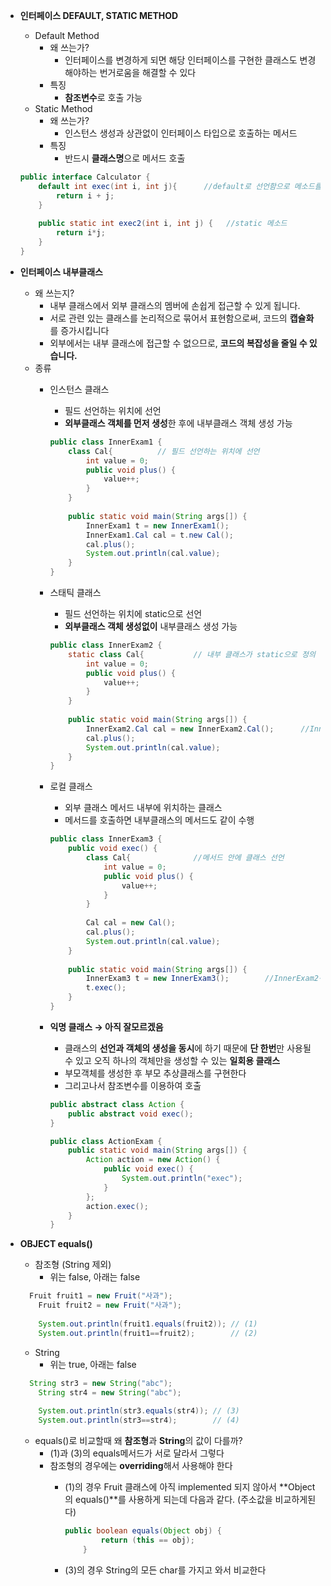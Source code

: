 - **인터페이스 DEFAULT, STATIC METHOD**
    - Default Method
        - 왜 쓰는가?
            - 인터페이스를 변경하게 되면 해당 인터페이스를 구현한 클래스도 변경해야하는 번거로움을 해결할 수 있다
        - 특징
            - **참조변수**로 호출 가능
    - Static Method
        - 왜 쓰는가?
            - 인스턴스 생성과 상관없이 인터페이스 타입으로 호출하는 메서드
        - 특징
            - 반드시 **클래스명**으로 메서드 호출
    
    ```java
    public interface Calculator {
        default int exec(int i, int j){      //default로 선언함으로 메소드를 구현할 수 있다.
            return i + j;
        }
        
        public static int exec2(int i, int j) {   //static 메소드
        	return i*j;
    	}
    }
    ```
    
- **인터페이스 내부클래스**
    - 왜 쓰는지?
        - 내부 클래스에서 외부 클래스의 멤버에 손쉽게 접근할 수 있게 됩니다.
        - 서로 관련 있는 클래스를 논리적으로 묶어서 표현함으로써, 코드의 **캡슐화**를 증가시킵니다
        - 외부에서는 내부 클래스에 접근할 수 없으므로, **코드의 복잡성을 줄일 수 있습니다.**
    - 종류
        - 인스턴스 클래스
            - 필드 선언하는 위치에 선언
            - **외부클래스 객체를 먼저 생성**한 후에 내부클래스 객체 생성 가능
            
            ```java
            public class InnerExam1 {
            	class Cal{			// 필드 선언하는 위치에 선언
            		int value = 0;
            		public void plus() {
            			value++;
            		}
            	}
            	
            	public static void main(String args[]) {
            		InnerExam1 t = new InnerExam1();
            		InnerExam1.Cal cal = t.new Cal();
            		cal.plus();
            		System.out.println(cal.value);
            	}
            }
            ```
            
        - 스태틱 클래스
            - 필드 선언하는 위치에 static으로 선언
            - **외부클래스 객체 생성없이** 내부클래스 생성 가능
            
            ```java
            public class InnerExam2 {
            	static class Cal{			// 내부 클래스가 static으로 정의 된 경우
            		int value = 0;
            		public void plus() {
            			value++;
            		}
            	}
            	
            	public static void main(String args[]) {
            		InnerExam2.Cal cal = new InnerExam2.Cal();		//InnerExam2객체 생성없이 바로 Cal 객체 생성 가능
            		cal.plus();
            		System.out.println(cal.value);
            	}
            }
            ```
            
        - 로컬 클래스
            - 외부 클래스 메서드 내부에 위치하는 클래스
            - 메서드를 호출하면 내부클래스의 메서드도 같이 수행
            
            ```java
            public class InnerExam3 {
            	public void exec() {
            		class Cal{				//메서드 안에 클래스 선언
            			int value = 0;
            			public void plus() {
            				value++;
            			}
            		}
            	
            		Cal cal = new Cal();
            		cal.plus();
            		System.out.println(cal.value);
            	}
            	
            	public static void main(String args[]) {
            		InnerExam3 t = new InnerExam3();		//InnerExam2객체 생성없이 바로 Cal 객체 생성 가능
            		t.exec();
            	}
            }
            ```
            
        - **익명 클래스 → 아직 잘모르겠음**
            - 클래스의 **선언과 객체의 생성을 동시**에 하기 때문에 **단 한번**만 사용될 수 있고 오직 하나의 객체만을 생성할 수 있는 **일회용 클래스**
            - 부모객체를 생성한 후 부모 추상클래스를 구현한다
            - 그리고나서 참조변수를 이용하여 호출
            
            ```java
            public abstract class Action {
            	public abstract void exec();	
            }
            ```
            
            ```java
            public class ActionExam {
            	public static void main(String args[]) {
            		Action action = new Action() {
            			public void exec() {
            				System.out.println("exec");
            			}
            		};
            		action.exec();
            	}
            }
            ```
            
- **OBJECT equals()**
    - 참조형 (String 제외)
        - 위는 false, 아래는 false
    
    ```java
      Fruit fruit1 = new Fruit("사과");
    	Fruit fruit2 = new Fruit("사과");
    	
    	System.out.println(fruit1.equals(fruit2)); // (1)
    	System.out.println(fruit1==fruit2);        // (2)
    ```
    
    - String
        - 위는 true, 아래는 false
    
    ```java
      String str3 = new String("abc");
    	String str4 = new String("abc");
    		
    	System.out.println(str3.equals(str4)); // (3)
    	System.out.println(str3==str4);        // (4)
    ```
    
    - equals()로 비교할때 왜 **참조형**과 **String**의 값이 다를까?
        - (1)과 (3)의 equals메서드가 서로 달라서 그렇다
        - 참조형의 경우에는 **overriding**해서 사용해야 한다
            - (1)의 경우 Fruit 클래스에 아직 implemented 되지 않아서 **Object의 equals()**를 사용하게 되는데 다음과 같다. (주소값을 비교하게된다)
                
                ```java
                public boolean equals(Object obj) {
                        return (this == obj);
                    }
                ```
                
            - (3)의 경우 String의 모든 char를 가지고 와서 비교한다
